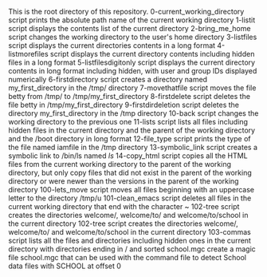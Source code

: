 This is the root directory of this repository.
0-current_working_directory script prints the absolute path name of the current working directory
1-listit script displays the contents list of the current directory
2-bring_me_home script changes the working directory to the user's home directory
3-listfiles script displays the current directories contents in a long format
4-listmorefiles script displays the current directory contents including hidden files in a long format
5-listfilesdigitonly script displays the current directory contents in long format including hidden, with user and group IDs displayed numerically
6-firstdirectory script creates a directory named my_first_directory in the /tmp/ directory
7-movethatfile script moves the file betty from /tmp/ to /tmp/my_first_directory
8-firstdelete script deletes the file betty in /tmp/my_first_directory
9-firstdirdeletion script deletes the directory my_first_directory in the /tmp directory
10-back script changes the working directory to the previous one
11-lists script lists all files including hidden files in the current directory and the parent of the working directory and the /boot directory in long format
12-file_type script prints the type of the file named iamfile in the /tmp directory
13-symbolic_link script creates a symbolic link to /bin/ls named _ls_
14-copy_html script copies all the HTML files from the current working directory to the parent of the working directory, but only copy files that did not exist in the parent of the working directory or were newer than the versions in the parent of the working directory
100-lets_move script moves all files beginning with an uppercase letter to the directory /tmp/u
101-clean_emacs script deletes all files in the current working directory that end with the character ~
102-tree script creates the directories welcome/, welcome/to/ and welcome/to/school in the current directory
102-tree script creates the directories welcome/, welcome/to/ and welcome/to/school in the current directory
103-commas script lists all the files and directories including hidden ones in the current directory with directories ending in / and sorted
school.mgc create a magic file school.mgc that can be used with the command file to detect School data files with SCHOOL at offset 0
